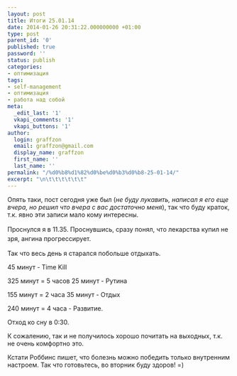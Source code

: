 ```yaml
---
layout: post
title: Итоги 25.01.14
date: 2014-01-26 20:31:22.000000000 +01:00
type: post
parent_id: '0'
published: true
password: ''
status: publish
categories:
- оптимизация
tags:
- self-management
- оптимизация
- работа над собой
meta:
  _edit_last: '1'
  vkapi_comments: '1'
  vkapi_buttons: '1'
author:
  login: graffzon
  email: graffzon@gmail.com
  display_name: graffzon
  first_name: ''
  last_name: ''
permalink: "/%d0%b8%d1%82%d0%be%d0%b3%d0%b8-25-01-14/"
excerpt: "\n\t\t\t\t\t\t"
---
```

<p>
				Опять таки, пост сегодня уже был (<em>не буду лукавить, написал я его еще вчера, но решил что вчера с вас достаточно меня</em>), так что буду краток, т.к. явно эти записи мало кому интересны.</p>
<p><!--more--></p>
<p><span style="line-height: 1.5em;">Проснулся я в 11.35. Проснувшись, сразу понял, что лекарства купил не зря, ангина прогрессирует.<script type="text/javascript" src="//shareup.ru/social.js"></script></span></p>
<p>Так что весь день я старался побольше отдыхать.</p>
<p>45 минут - Time Kill</p>
<p>325 минут = 5 часов 25 минут - Рутина</p>
<p>155 минут = 2 часа 35 минут - Отдых</p>
<p>240 минут = 4 часа - Развитие.</p>
<p>Отход ко сну в 0:30.</p>
<p>К сожалению, так и не получилось хорошо почитать на выходных, т.к. не очень комфортно это.</p>
<p>Кстати Роббинс пишет, что болезнь можно победить только внутренним настроем. Так что готовьтесь, во вторник буду здоров! =)		</p>
